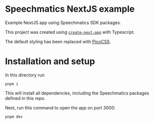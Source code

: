 # Speechmatics NextJS example

Example NextJS app using Speechmatics SDK packages.

This project was created using [`create-next-app`](https://nextjs.org/docs/app/api-reference/cli/create-next-app) with Typescript.

The default styling has been replaced with [PicoCSS](https://picocss.com/).

# Installation and setup

In this directory run

```
pnpm i
```

This will install all dependencies, including the Speechmatics packages defined in this repo.

Next, run this command to open the app on port 3000:

```
pnpm dev
```
